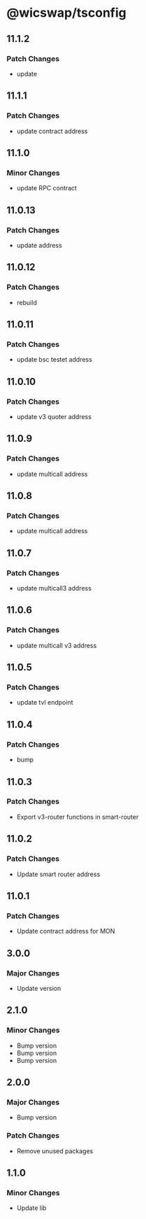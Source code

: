 # @wicswap/tsconfig

## 11.1.2

### Patch Changes

- update

## 11.1.1

### Patch Changes

- update contract address

## 11.1.0

### Minor Changes

- update RPC contract

## 11.0.13

### Patch Changes

- update address

## 11.0.12

### Patch Changes

- rebuild

## 11.0.11

### Patch Changes

- update bsc testet address

## 11.0.10

### Patch Changes

- update v3 quoter address

## 11.0.9

### Patch Changes

- update multicall address

## 11.0.8

### Patch Changes

- update multicall address

## 11.0.7

### Patch Changes

- update multicall3 address

## 11.0.6

### Patch Changes

- update multicall v3 address

## 11.0.5

### Patch Changes

- update tvl endpoint

## 11.0.4

### Patch Changes

- bump

## 11.0.3

### Patch Changes

- Export v3-router functions in smart-router

## 11.0.2

### Patch Changes

- Update smart router address

## 11.0.1

### Patch Changes

- Update contract address for MON

## 3.0.0

### Major Changes

- Update version

## 2.1.0

### Minor Changes

- Bump version
- Bump version
- Bump version

## 2.0.0

### Major Changes

- Bump version

### Patch Changes

- Remove unused packages

## 1.1.0

### Minor Changes

- Update lib
